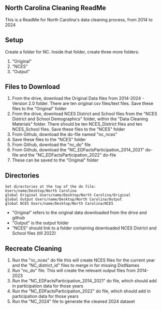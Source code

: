 ## North Carolina Cleaning ReadMe
This is a ReadMe for North Carolina's data cleaning process, from 2014 to 2024

## Setup
Create a folder for NC. Inside that folder, create three more folders: 

1. "Original"
2. "NCES" 
3. "Output"

## Files to Download

1. From the drive, download the Original Data files from 2014-2024 -  Version 2.0 folder. There are ten original csv files/text files. Save these files to the "Original" folder
2. From the drive, download NCES District and School files from the "NCES District and School Demographics" folder, within the "Data Cleaning Materials" folder. There should be ten NCES_District files and ten NCES_School files. Save these files to the "NCES" folder
3. From Github, download the do-file named "nc_nces"
4. Save these files to the "NCES" folder
5. From Github, download the "nc_do" file
6. From Github, download the "NC_EDFactsParticipation_2014_2021" do-file and the "NC_EDFactsParticipation_2022" do-file
7. These can be saved to the "Original" folder

## Directories
```
Set directories at the top of the do file:
Users/name/Desktop/North Carolina
global Original Users/name/Desktop/North Carolina/Original
global Output Users/name/Desktop/North Carolina/Output
global NCES Users/name/Desktop/North Carolina/NCES
```
- "Original" refers to the original data downloaded from the drive and github
- "Output" is the output folder
- "NCES" should link to a folder containing downloaded NCES District and School files (till 2022) 

## Recreate Cleaning
1. Run the "nc_nces" do file this will create NCES files for the current year and the "NC_district_id" files to merge in for missing DistNames
2. Run "nc_do" file. This will create the relevant output files from 2014-2023
3. Run the "NC_EDFactsParticipation_2014_2021" do file, which should add in participation data for those years
4. Run the "NC_EDFactsParticipation_2022" do file, which should add in participation data for those years
5. Run the "NC_2024" file to generate the cleaned 2024 dataset

